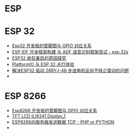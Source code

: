 # ESP

# ESP 32

- [Esp32 开发板的管脚图与 GPIO 对应关系](/hackaday/esp32/32pin.md)
- [ESP IDF 开发框架构建 与 ADF 语音识别框架尝试 - esp 32s](/hackaday/esp32/espidf.md)
- [ESP32 疯狂重启的原因探究](/hackaday/esp32/mcureboot.md)
- [PlatformIO 与 ESP 32 点灯体验](/hackaday/esp32/espPlatformIO.md)
- [解决ESP32 驱动 28BYJ-48 步进电机反向不转之震动的问题](/hackaday/esp32/stepmotor28BYJ.md)
- [](/hackaday/esp32/.md)

# ESP 8266

- [Esp8266 开发板的管脚图与 GPIO 对应关系](/hackaday/esp8266/8266pin.md)
- [TFT LCD ILI9341 Display_1](/hackaday/esp8266/TFT-LCD-ILI9341-Display-1.md)
- [ESP8266向服务器发送数据 TCP - PHP or PYTHON](/hackaday/esp8266/ESP8266向服务器发送数据-PHP-or-PYTHON.md)
- [](/hackaday/esp8266/.md)

